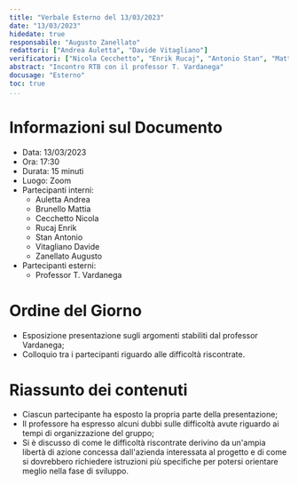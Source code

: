 ```yaml
---
title: "Verbale Esterno del 13/03/2023"
date: "13/03/2023"
hidedate: true
responsabile: "Augusto Zanellato"
redattori: ["Andrea Auletta", "Davide Vitagliano"]
verificatori: ["Nicola Cecchetto", "Enrik Rucaj", "Antonio Stan", "Mattia Brunello"]
abstract: "Incontro RTB con il professor T. Vardanega"
docusage: "Esterno"
toc: true
...
```


# Informazioni sul Documento

* Data: 13/03/2023
* Ora: 17:30
* Durata: 15 minuti
* Luogo: Zoom
* Partecipanti interni:
  * Auletta Andrea
  * Brunello Mattia
  * Cecchetto Nicola
  * Rucaj Enrik
  * Stan Antonio
  * Vitagliano Davide
  * Zanellato Augusto
* Partecipanti esterni:
  * Professor T. Vardanega

# Ordine del Giorno

* Esposizione presentazione sugli argomenti stabiliti dal professor Vardanega;
* Colloquio tra i partecipanti riguardo alle difficoltà riscontrate.

# Riassunto dei contenuti

* Ciascun partecipante ha esposto la propria parte della presentazione;
* Il professore ha espresso alcuni dubbi sulle difficoltà avute riguardo ai tempi di organizzazione del gruppo;
* Si è discusso di come le difficoltà riscontrate derivino da un'ampia libertà di azione concessa dall'azienda interessata al progetto e di come si dovrebbero richiedere istruzioni più specifiche per potersi orientare meglio nella fase di sviluppo.

